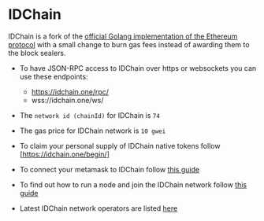 # IDChain

IDChain is a fork of the [official Golang implementation of the Ethereum protocol](https://github.com/ethereum/go-ethereum) with a small change to burn gas fees instead of awarding them to the block sealers.

- To have JSON-RPC access to IDChain over https or websockets you can use these endpoints:

  - https://idchain.one/rpc/
  - wss://idchain.one/ws/
- The `network id (chainId)` for IDChain is `74`
- The gas price for IDChain network is `10 gwei`
- To claim your personal supply of IDChain native tokens follow [https://idchain.one/begin/]
- To connect your metamask to IDChain follow [this guide](https://github.com/BrightID/IDChain/wiki/Connect-Metamask-to-IDChain)
- To find out how to run a node and join the IDChain network follow [this guide](https://github.com/BrightID/IDChain/wiki/Joining-the-IDChain-Network)
- Latest IDChain network operators are listed [here](https://docs.google.com/spreadsheets/d/1OR1xh35CJvPnhHjwgvPXGg3w-LhB1KnpXbCn1-4aTYY/edit?usp=sharing)
